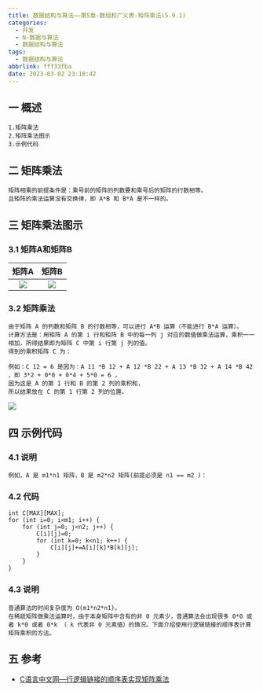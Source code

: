 ```yaml
---
title: 数据结构与算法——第5章-数组和广义表-矩阵乘法(5.9.1)
categories:
  - 开发
  - N-数据与算法
  - 数据结构与算法
tags:
  - 数据结构与算法
abbrlink: fff33fba
date: 2023-03-02 23:18:42
---
```

## 一 概述

```
1.矩阵乘法
2.矩阵乘法图示
3.示例代码
```

<!--more-->

## 二 矩阵乘法

```
矩阵相乘的前提条件是：乘号前的矩阵的列数要和乘号后的矩阵的行数相等。
且矩阵的乘法运算没有交换律，即 A*B 和 B*A 是不一样的。
```

## 三 矩阵乘法图示

### 3.1 矩阵A和矩阵B

| 矩阵A  | 矩阵B  |
| :----: | :----: |
| ![][1] | ![][2] |

### 3.2 矩阵乘法

```
由于矩阵 A 的列数和矩阵 B 的行数相等，可以进行 A*B 运算（不能进行 B*A 运算）。
计算方法是：用矩阵 A 的第 i 行和矩阵 B 中的每一列 j 对应的数值做乘法运算，乘积一一相加，所得结果即为矩阵 C 中第 i 行第 j 列的值。
得到的乘积矩阵 C 为：

例如：C 12 = 6 是因为：A 11 *B 12 + A 12 *B 22 + A 13 *B 32 + A 14 *B 42 ，即 3*2 + 0*0 + 0*4 + 5*0 = 6 ，
因为这是 A 的第 1 行和 B 的第 2 列的乘积和，
所以结果放在 C 的第 1 行第 2 列的位置。
```

![][3]

## 四 示例代码

### 4.1 说明

```
例如，A 是 m1*n1 矩阵，B 是 m2*n2 矩阵(前提必须是 n1 == m2 )：
```

### 4.2 代码

```
int C[MAX][MAX];
for (int i=0; i<m1; i++) {
	for (int j=0; j<n2; j++) {
		C[i][j]=0;
		for (int k=0; k<n1; k++) {
			C[i][j]+=A[i][k]*B[k][j];
		}
	}
}
```

### 4.3 说明

```
普通算法的时间复杂度为 O(m1*n2*n1)。
在稀疏矩阵做乘法运算时，由于本身矩阵中含有的非 0 元素少，普通算法会出现很多 0*0 或者 k*0 或者 0*k （ k 代表非 0 元素值）的情况。下面介绍使用行逻辑链接的顺序表计算矩阵乘积的方法。
```

## 五 参考

* [C语言中文网—行逻辑链接的顺序表实现矩阵乘法](https://c.biancheng.net/view/vip_3376.html)


[1]:https://cdn.jsdelivr.net/gh/PGzxc/CDN/blog-data-struct-basic/ds-chap5-9-1-1.png
[2]:https://cdn.jsdelivr.net/gh/PGzxc/CDN/blog-data-struct-basic/ds-chap5-9-1-2.png
[3]:https://cdn.jsdelivr.net/gh/PGzxc/CDN/blog-data-struct-basic/ds-chap5-9-1-3.png




